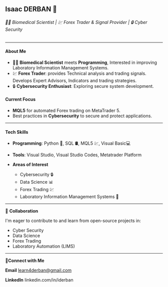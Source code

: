 ## Isaac DERBAN 👋
###### 👨‍🔬 Biomedical Scientist | 💹 Forex Trader & Signal Provider | 🔒 Cyber Security
---
#### About Me
- 👨‍🔬 **Biomedical Scientist** meets **Programming**, Interested in improving Laboratory Information Management Systems.
- 💹 **Forex Trader**: provides Technical analysis and trading signals. Develops Expert Advisors, Indicators and trading strategies.
- 🔒 **Cybersecurity Enthusiast**: Exploring secure system development.
#### Current Focus
- **MQL5** for automated Forex trading on MetaTrader 5.
- Best practices in **Cybersecurity** to secure and protect applications. 
---
#### Tech Skills
- **Programming**: Python 🐍, SQL 🛢️, MQL5 💹, Visual Basic💻
- **Tools**: Visual Studio, Visual Studio Codes, Metatrader Platform
  
- **Areas of Interest**
  - Cybersecurity 🔒
  - Data Science 📊
  - Forex Trading 💹
  - Laboratory Information Management Systems 🧪
 -----
🤝 **Collaboration**

I'm eager to contribute to and learn from open-source projects in:
  - Cyber Security
  - Data Science
  - Forex Trading
  - Laboratory Automation (LIMS)
---
🔗**Connect with Me**

**Email** learn4derban@gmail.com 

**LinkedIn** linkedin.com/in/iderban
<!--
**IDerban/IDerban** is a ✨ _special_ ✨ repository because its `README.md` (this file) appears on your GitHub profile.

Here are some ideas to get you started:

- 🔭 I’m currently working on ...
- 🌱 I’m currently learning ...
- 👯 I’m looking to collaborate on ...
- 🤔 I’m looking for help with ...
- 💬 Ask me about ...
- 📫 How to reach me: ...
- 😄 Pronouns: ...
- ⚡ Fun fact: ...
-->

